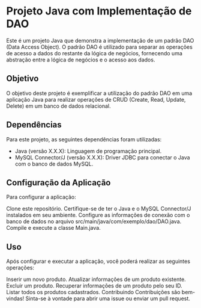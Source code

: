 # Projeto Java com Implementação de DAO

Este é um projeto Java que demonstra a implementação de um padrão DAO (Data Access Object). O padrão DAO é utilizado para separar as operações de acesso a dados do restante da lógica de negócios, fornecendo uma abstração entre a lógica de negócios e o acesso aos dados.

## Objetivo

O objetivo deste projeto é exemplificar a utilização do padrão DAO em uma aplicação Java para realizar operações de CRUD (Create, Read, Update, Delete) em um banco de dados relacional.


## Dependências

Para este projeto, as seguintes dependências foram utilizadas:

- Java (versão X.X.X): Linguagem de programação principal.
- MySQL Connector/J (versão X.X.X): Driver JDBC para conectar o Java com o banco de dados MySQL.



## Configuração da Aplicação
Para configurar a aplicação:

Clone este repositório.
Certifique-se de ter o Java e o MySQL Connector/J instalados em seu ambiente.
Configure as informações de conexão com o banco de dados no arquivo src/main/java/com/exemplo/dao/DAO.java.
Compile e execute a classe Main.java.

## Uso
Após configurar e executar a aplicação, você poderá realizar as seguintes operações:

Inserir um novo produto.
Atualizar informações de um produto existente.
Excluir um produto.
Recuperar informações de um produto pelo seu ID.
Listar todos os produtos cadastrados.
Contribuindo
Contribuições são bem-vindas! Sinta-se à vontade para abrir uma issue ou enviar um pull request.